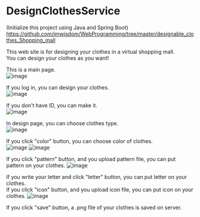 # DesignClothesService

(Initialize this project using Java and Spring Boot)    
https://github.com/imwisdom/WebProgramming/tree/master/designable_clothes_Shopping_mall    


This web site is for designing your clothes in a virtual shopping mall.  
You can design your clothes as you want!    

This is a main page.  
![image](https://user-images.githubusercontent.com/33623136/111019793-bec13200-8404-11eb-9e7a-5c8f44b6654e.png)  

If you log in, you can design your clothes.  
![image](https://user-images.githubusercontent.com/33623136/111019830-f4feb180-8404-11eb-8ff5-940c19819115.png)

If you don't have ID, you can make it.  
![image](https://user-images.githubusercontent.com/33623136/111019845-13fd4380-8405-11eb-8eb5-623a993afefc.png)    

In design page, you can choose clothes type.  
![image](https://user-images.githubusercontent.com/33623136/111019859-35f6c600-8405-11eb-8e87-b820cb6150a4.png)  

If you click "color" button, you can choose color of clothes.  
![image](https://user-images.githubusercontent.com/33623136/111019870-4ad35980-8405-11eb-964f-7c7435758fce.png)
![image](https://user-images.githubusercontent.com/33623136/111019888-60e11a00-8405-11eb-87e2-819753b70550.png)  

If you click "pattern" button, and you upload pattern file, you can put pattern on your clothes.
![image](https://user-images.githubusercontent.com/33623136/111019923-9e45a780-8405-11eb-86e3-f888d52db682.png)  

If you write your letter and click "letter" button, you can put letter on your clothes.  
If you click "icon" button, and you upload icon file, you can put icon on your clothes.
![image](https://user-images.githubusercontent.com/33623136/111019990-0a281000-8406-11eb-8add-ba755b64fbf1.png)  

If you click "save" button, a .png file of your clothes is saved on server.


